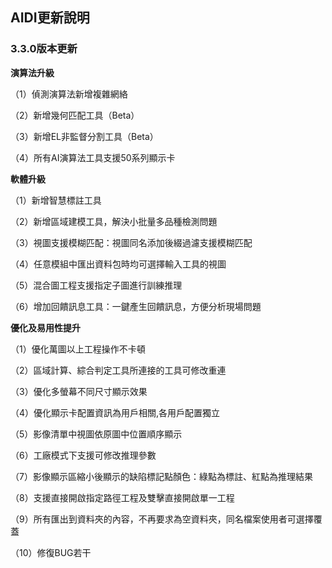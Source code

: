 ## AIDI更新說明

### 3.3.0版本更新

**演算法升級**

（1）偵測演算法新增複雜網絡

（2）新增幾何匹配工具（Beta）

（3）新增EL非監督分割工具（Beta）

（4）所有AI演算法工具支援50系列顯示卡

**軟體升級**

（1）新增智慧標註工具

（2）新增區域建模工具，解決小批量多品種檢測問題

（3）視圖支援模糊匹配：視圖同名添加後綴過濾支援模糊匹配

（4）任意模組中匯出資料包時均可選擇輸入工具的視圖

（5）混合圖工程支援指定子圖進行訓練推理

（6）增加回饋訊息工具：一鍵產生回饋訊息，方便分析現場問題

**優化及易用性提升**

（1）優化萬圖以上工程操作不卡頓

（2）區域計算、綜合判定工具所連接的工具可修改重連

（3）優化多螢幕不同尺寸顯示效果

（4）優化顯示卡配置資訊為用戶相關,各用戶配置獨立

（5）影像清單中視圖依原圖中位置順序顯示

（6）工廠模式下支援可修改推理參數

（7）影像顯示區縮小後顯示的缺陷標記點顏色：綠點為標註、紅點為推理結果

（8）支援直接開啟指定路徑工程及雙擊直接開啟單一工程

（9）所有匯出到資料夾的內容，不再要求為空資料夾，同名檔案使用者可選擇覆蓋

（10）修復BUG若干